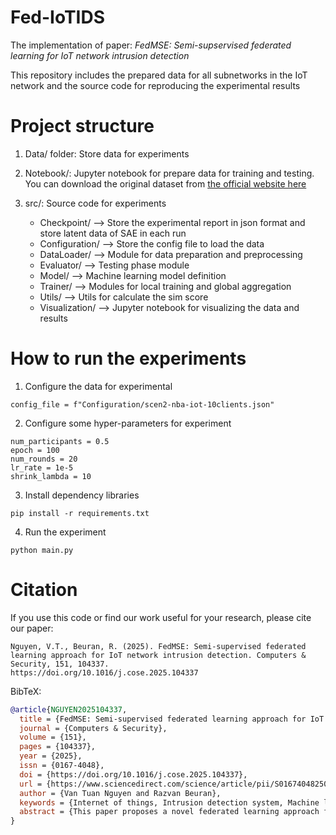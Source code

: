 # Fed-IoTIDS
The implementation of paper: *FedMSE: Semi-supservised federated learning for IoT network intrusion detection*

This repository includes the prepared data for all subnetworks in the IoT network and the source code for reproducing the experimental results
# Project structure

1. Data/ folder: Store data for experiments
2. Notebook/: Jupyter notebook for prepare data for training and testing. You can download the original dataset from [the official website here](https://archive.ics.uci.edu/dataset/442/detection+of+iot+botnet+attacks+n+baiot)

3. src/: Source code for experiments
    - Checkpoint/ --> Store the experimental report in json format and store latent data of SAE in each run
    - Configuration/ --> Store the config file to load the data
    - DataLoader/ --> Module for data preparation and preprocessing
    - Evaluator/ --> Testing phase module
    - Model/ --> Machine learning model definition
    - Trainer/ --> Modules for local training and global aggregation
    - Utils/ --> Utils for calculate the sim score
    - Visualization/ --> Jupyter notebook for visualizing the data and results

# How to run the experiments
1. Configure the data for experimental

```
config_file = f"Configuration/scen2-nba-iot-10clients.json"
```

2. Configure some hyper-parameters for experiment

```
num_participants = 0.5
epoch = 100
num_rounds = 20
lr_rate = 1e-5
shrink_lambda = 10
```

3. Install dependency libraries

```
pip install -r requirements.txt
```

4. Run the experiment

```
python main.py
```

# Citation

If you use this code or find our work useful for your research, please cite our paper:

```
Nguyen, V.T., Beuran, R. (2025). FedMSE: Semi-supervised federated learning approach for IoT network intrusion detection. Computers & Security, 151, 104337. 
https://doi.org/10.1016/j.cose.2025.104337
```

BibTeX:
```bibtex
@article{NGUYEN2025104337,
  title = {FedMSE: Semi-supervised federated learning approach for IoT network intrusion detection},
  journal = {Computers & Security},
  volume = {151},
  pages = {104337},
  year = {2025},
  issn = {0167-4048},
  doi = {https://doi.org/10.1016/j.cose.2025.104337},
  url = {https://www.sciencedirect.com/science/article/pii/S0167404825000264},
  author = {Van Tuan Nguyen and Razvan Beuran},
  keywords = {Internet of things, Intrusion detection system, Machine learning, Federated learning},
  abstract = {This paper proposes a novel federated learning approach for improving IoT network intrusion detection. The rise of IoT has expanded the cyber attack surface, making traditional centralized machine learning methods insufficient due to concerns about data availability, computational resources, transfer costs, and especially privacy preservation. A semi-supervised federated learning model was developed to overcome these issues, combining the Shrink Autoencoder and Centroid one-class classifier (SAE-CEN). This approach enhances the performance of intrusion detection by effectively representing normal network data and accurately identifying anomalies in the decentralized strategy. Additionally, a mean square error-based aggregation algorithm (MSEAvg) was introduced to improve global model performance by prioritizing more accurate local models. The results obtained in our experimental setup, which uses various settings relying on the N-BaIoT dataset and Dirichlet distribution, demonstrate significant improvements in real-world heterogeneous IoT networks in detection accuracy from 93.98 ± 2.90 to 97.30 ± 0.49, reduced learning costs when requiring only 50% of gateways participating in the training process, and robustness in large-scale networks.}
}
```

